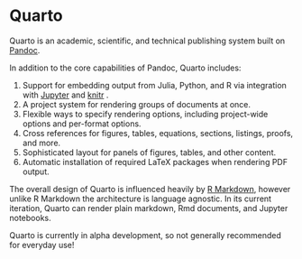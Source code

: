 <!-- -*- mode: gfm -*- -->

# Quarto

Quarto is an academic, scientific, and technical publishing system built on
[Pandoc](https://pandoc.org).

In addition to the core capabilities of Pandoc, Quarto includes:

1. Support for embedding output from Julia, Python, and R via integration with
   [Jupyter](https://jupyter.org/) and [knitr](https://yihui.org/knitr/) .
2. A project system for rendering groups of documents at once.
3. Flexible ways to specify rendering options, including project-wide options
   and per-format options.
4. Cross references for figures, tables, equations, sections, listings, proofs,
   and more.
5. Sophisticated layout for panels of figures, tables, and other content.
6. Automatic installation of required LaTeX packages when rendering PDF output.

The overall design of Quarto is influenced heavily by
[R Markdown](https://rmarkdown.rstudio.com/), however unlike R Markdown the
architecture is language agnostic. In its current iteration, Quarto can render
plain markdown, Rmd documents, and Jupyter notebooks.

Quarto is currently in alpha development, so not generally recommended for
everyday use!

